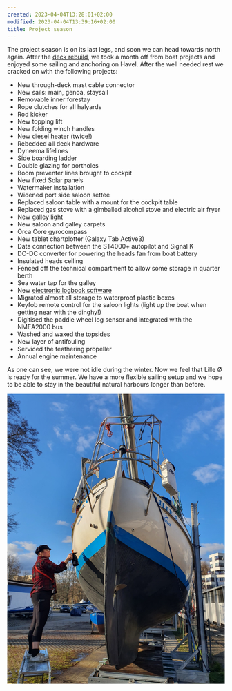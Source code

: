 ```yaml
---
created: 2023-04-04T13:28:01+02:00
modified: 2023-04-04T13:39:16+02:00
title: Project season
---
```


The project season is on its last legs, and soon we can head towards north again. After the [deck rebuild](https://lille-oe.de/2022-11-28/), we took a month off from boat projects and enjoyed some sailing and anchoring on Havel. After the well needed rest we cracked on with the following projects:

- New through-deck mast cable connector
- New sails: main, genoa, staysail
- Removable inner forestay
- Rope clutches for all halyards
- Rod kicker
- New topping lift
- New folding winch handles
- New diesel heater (twice!)
- Rebedded all deck hardware
- Dyneema lifelines
- Side boarding ladder
- Double glazing for portholes
- Boom preventer lines brought to cockpit
- New fixed Solar panels
- Watermaker installation
- Widened port side saloon settee
- Replaced saloon table with a mount for the cockpit table
- Replaced gas stove with a gimballed alcohol stove and electric air fryer
- New galley light 
- New saloon and galley carpets
- Orca Core gyrocompass
- New tablet chartplotter (Galaxy Tab Active3)
- Data connection between the ST4000+ autopilot and Signal K
- DC-DC converter for powering the heads fan from boat battery
- Insulated heads ceiling
- Fenced off the technical compartment to allow some storage in quarter berth
- Sea water tap for the galley
- New [electronic logbook software](https://bergie.iki.fi/blog/electronic-logbook/)
- Migrated almost all storage to waterproof plastic boxes
- Keyfob remote control for the saloon lights (light up the boat when getting near with the dinghy!)
- Digitised the paddle wheel log sensor and integrated with the NMEA2000 bus
- Washed and waxed the topsides
- New layer of antifouling 
- Serviced the feathering propeller
- Annual engine maintenance

As one can see, we were not idle during the winter. Now we feel that Lille Ø is ready for the summer. We have a more flexible sailing setup and we hope to be able to stay in the beautiful natural harbours longer than before.

![Image](../2023/864958c45c17911c3a6d7e6877f828c1.jpg)
